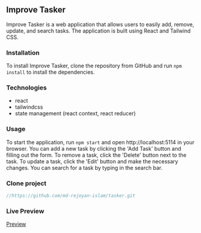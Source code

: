 ## Improve Tasker

Improve Tasker is a web application that allows users to easily add, remove, update, and search tasks. The application is built using React and Tailwind CSS.

### Installation

To install Improve Tasker, clone the repository from GitHub and run `npm install` to install the dependencies.

### Technologies

- react
- tailwindcss
- state management (react context, react reducer)

### Usage

To start the application, run `npm start` and open http://localhost:5114 in your browser. You can add a new task by clicking the 'Add Task' button and filling out the form. To remove a task, click the 'Delete' button next to the task. To update a task, click the 'Edit' button and make the necessary changes. You can search for a task by typing in the search bar.

### Clone project

```javascript
//https://github.com/md-rejoyan-islam/tasker.git
```

### Live Preview

<a href="https://easy-tasker-app.netlify.app">Preview</a>
